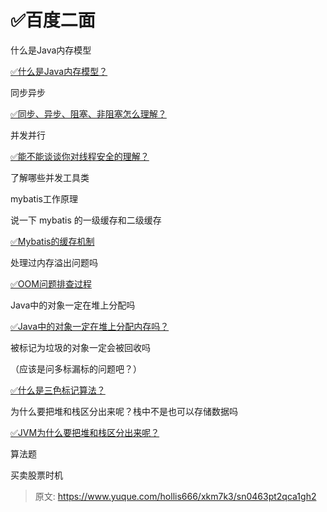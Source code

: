 # ✅百度二面



什么是Java内存模型

[✅什么是Java内存模型？](https://www.yuque.com/hollis666/xkm7k3/hmi3m1)

同步异步

[✅同步、异步、阻塞、非阻塞怎么理解？](https://www.yuque.com/hollis666/xkm7k3/bhoto944106qfong)

并发并行

[✅能不能谈谈你对线程安全的理解？](https://www.yuque.com/hollis666/xkm7k3/bnddbd#Xmfr0)

了解哪些并发工具类

mybatis工作原理

说一下 mybatis 的一级缓存和二级缓存

[✅Mybatis的缓存机制](https://www.yuque.com/hollis666/xkm7k3/mapxqi)

处理过内存溢出问题吗

[✅OOM问题排查过程](https://www.yuque.com/hollis666/xkm7k3/vdnaxh)

Java中的对象一定在堆上分配吗

[✅Java中的对象一定在堆上分配内存吗？](https://www.yuque.com/hollis666/xkm7k3/bx3qiz80wclfbmpw)

被标记为垃圾的对象一定会被回收吗

（应该是问多标漏标的问题吧？）

[✅什么是三色标记算法？](https://www.yuque.com/hollis666/xkm7k3/lva8a9gfhagbrw2g)

为什么要把堆和栈区分出来呢？栈中不是也可以存储数据吗

[✅JVM为什么要把堆和栈区分出来呢？](https://www.yuque.com/hollis666/xkm7k3/ab9w29iiz14ehgsi)

算法题

买卖股票时机



> 原文: <https://www.yuque.com/hollis666/xkm7k3/sn0463pt2qca1gh2>